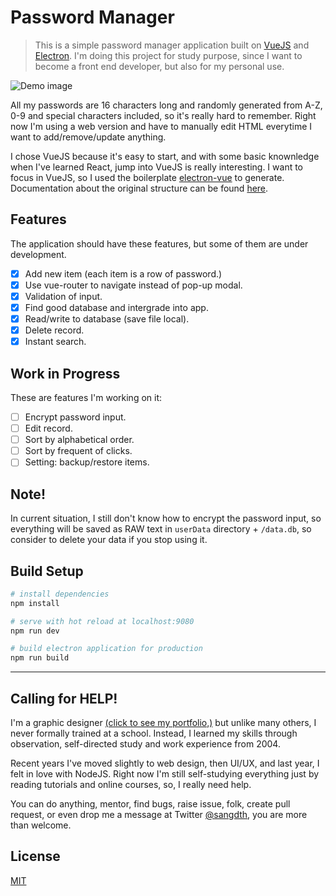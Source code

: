 # Password Manager

> This is a simple password manager application built on [VueJS](https://vuejs.org/) and [Electron](https://electron.atom.io/). I'm doing this project for study purpose, since I want to become a front end developer, but also for my personal use. 


![Demo image](https://i.imgur.com/OyRmzZ0.png)

All my passwords are 16 characters long and randomly generated from A-Z, 0-9 and special characters included, so it's really hard to remember. Right now I'm using a web version and have to manually edit HTML everytime I want to add/remove/update anything.

I chose VueJS because it's easy to start, and with some basic knownledge when I've learned React, jump into VueJS is really interesting. I want to focus in VueJS, so I used the boilerplate [electron-vue](https://github.com/SimulatedGREG/electron-vue) to generate. 
Documentation about the original structure can be found [here](https://simulatedgreg.gitbooks.io/electron-vue/content/index.html).

## Features
The application should have these features, but some of them are under development.
- [x] Add new item (each item is a row of password.)
- [x] Use vue-router to navigate instead of pop-up modal.
- [x] Validation of input.
- [x] Find good database and intergrade into app. 
- [x] Read/write to database (save file local).
- [x] Delete record.
- [x] Instant search.

## Work in Progress
These are features I'm working on it:
- [ ] Encrypt password input.
- [ ] Edit record.
- [ ] Sort by alphabetical order.
- [ ] Sort by frequent of clicks.
- [ ] Setting: backup/restore items.

## Note!
In current situation, I still don't know how to encrypt the password input, so everything will be saved as RAW text in `userData` directory + `/data.db`, so consider to delete your data if you stop using it.

## Build Setup
``` bash
# install dependencies
npm install

# serve with hot reload at localhost:9080
npm run dev

# build electron application for production
npm run build

```
---

## Calling for HELP! 

I'm a graphic designer [(click to see my portfolio,)](https://www.behance.net/sangdth) but unlike many others, I never formally trained at a school. Instead, I learned my skills through observation, self-directed study and work experience from 2004.

Recent years I've moved slightly to web design, then UI/UX, and last year, I felt in love with NodeJS. Right now I'm still self-studying everything just by reading tutorials and online courses, so, I really need help. 

You can do anything, mentor, find bugs, raise issue, folk, create pull request, or even drop me a message at Twitter [@sangdth](https://twitter.com/sangdth), you are more than welcome.

## License

[MIT](https://github.com/electron/electron/blob/master/LICENSE)
